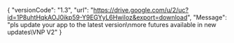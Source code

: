 { "versionCode": "1.3", "url": "https://drive.google.com/u/2/uc?id=1P8uhtHqkAOJ0ikp59-Y9EGYyL6HwiIoz&export=download", "Message": "pls update your app to the latest version\nmore futures available in new updates\VNP V2" }
